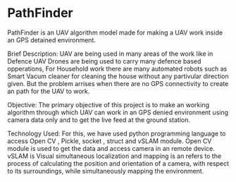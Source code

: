 # PathFinder
PathFinder is an UAV algorithm model made for making a UAV work inside an GPS detained environment.

Brief Description:
UAV are being used in many areas of the work like in Defence UAV Drones are being used to carry many defence based opperations, For Household work there are many automated robots such as Smart Vacum cleaner for cleaning the house without any partivular direction given.
But the problem arrises when there are no GPS connectivity to create an path for the UAV to work.

Objective:
The primary objective of this project is to make an working algorithm through which UAV can work in an GPS denied environment using camera data only and to get the live feed at the ground station.

Technology Used:
For this, we have used python programming language to access Open CV , Pickle, socket , struct and vSLAM module.
Open CV module is used to get the data and access camera in an remote device.
vSLAM is Visual simultaneous localization and mapping is an refers to the process of calculating the position and orientation of a camera, with respect to its surroundings, while simultaneously mapping the environment.



